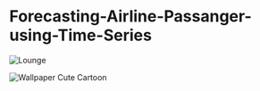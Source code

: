 # Forecasting-Airline-Passanger-using-Time-Series

![Lounge](https://github.com/user-attachments/assets/3c8244d7-f0db-4949-a12d-d1c74ac4c220)

![Wallpaper Cute Cartoon](https://github.com/user-attachments/assets/d2a6f7ec-913f-4ad8-8613-925c1ed863ad)
